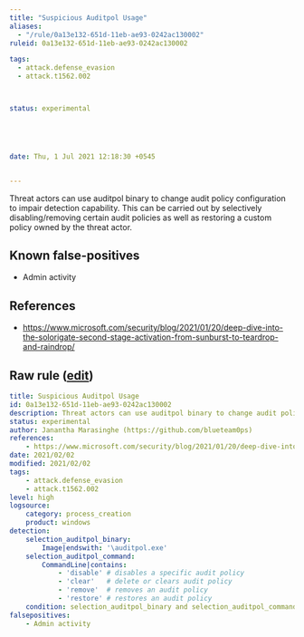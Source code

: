 ```yaml
---
title: "Suspicious Auditpol Usage"
aliases:
  - "/rule/0a13e132-651d-11eb-ae93-0242ac130002"
ruleid: 0a13e132-651d-11eb-ae93-0242ac130002

tags:
  - attack.defense_evasion
  - attack.t1562.002



status: experimental





date: Thu, 1 Jul 2021 12:18:30 +0545


---
```


Threat actors can use auditpol binary to change audit policy configuration to impair detection capability. This can be carried out by selectively disabling/removing certain audit policies as well as restoring a custom policy owned by the threat actor.

<!--more-->


## Known false-positives

* Admin activity



## References

* https://www.microsoft.com/security/blog/2021/01/20/deep-dive-into-the-solorigate-second-stage-activation-from-sunburst-to-teardrop-and-raindrop/


## Raw rule ([edit](https://github.com/SigmaHQ/sigma/edit/master/rules/windows/process_creation/proc_creation_win_sus_auditpol_usage.yml))
```yaml
title: Suspicious Auditpol Usage 
id: 0a13e132-651d-11eb-ae93-0242ac130002
description: Threat actors can use auditpol binary to change audit policy configuration to impair detection capability. This can be carried out by selectively disabling/removing certain audit policies as well as restoring a custom policy owned by the threat actor. 
status: experimental
author: Janantha Marasinghe (https://github.com/blueteam0ps)
references:
    - https://www.microsoft.com/security/blog/2021/01/20/deep-dive-into-the-solorigate-second-stage-activation-from-sunburst-to-teardrop-and-raindrop/
date: 2021/02/02
modified: 2021/02/02
tags:
    - attack.defense_evasion
    - attack.t1562.002
level: high
logsource:
    category: process_creation
    product: windows
detection:
    selection_auditpol_binary:
        Image|endswith: '\auditpol.exe'
    selection_auditpol_command:
        CommandLine|contains:  
            - 'disable' # disables a specific audit policy
            - 'clear'   # delete or clears audit policy
            - 'remove'  # removes an audit policy
            - 'restore' # restores an audit policy
    condition: selection_auditpol_binary and selection_auditpol_command
falsepositives:
    - Admin activity

```
